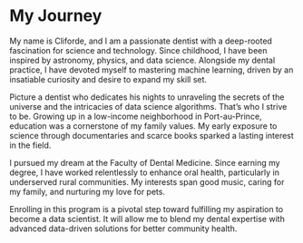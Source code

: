 # My Journey

My name is Cliforde, and I am a passionate dentist with a deep-rooted
fascination for science and technology. Since childhood, I have been
inspired by astronomy, physics, and data science. Alongside my dental
practice, I have devoted myself to mastering machine learning, driven by
an insatiable curiosity and desire to expand my skill set.

Picture a dentist who dedicates his nights to unraveling the secrets of
the universe and the intricacies of data science algorithms. That’s who I
strive to be. Growing up in a low-income neighborhood in Port-au-Prince,
education was a cornerstone of my family values. My early exposure to
science through documentaries and scarce books sparked a lasting interest
in the field.

I pursued my dream at the Faculty of Dental
Medicine. Since earning my degree, I have worked relentlessly to enhance
oral health, particularly in underserved rural communities. My interests
span good music, caring for my family, and nurturing my love for pets.

Enrolling in this program is a pivotal step toward fulfilling my
aspiration to become a data scientist. It will allow me to blend my dental
expertise with advanced data-driven solutions for better community health.
